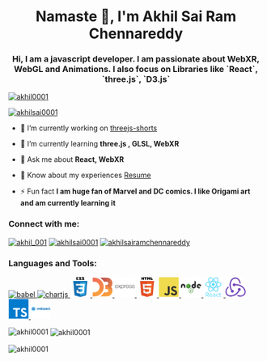 <h1 align="center">Namaste 👋, I'm Akhil Sai Ram Chennareddy</h1>
<h3 align="center">Hi, I am a javascript developer. I am passionate about WebXR, WebGL and Animations. I also focus on Libraries like `React`, `three.js`, `D3.js`</h3>

<p align="left"> <a href="https://github.com/ryo-ma/github-profile-trophy"><img src="https://github-profile-trophy.vercel.app/?username=akhil0001" alt="akhil0001" /></a> </p>

<p align="left"> <a href="https://twitter.com/akhilsai0001" target="blank"><img src="https://img.shields.io/twitter/follow/akhilsai0001?logo=twitter&style=for-the-badge" alt="akhilsai0001" /></a> </p>

- 🔭 I’m currently working on [threejs-shorts](https://github.com/akhil0001/threejs-shorts)

- 🌱 I’m currently learning **three.js , GLSL, WebXR**

- 💬 Ask me about **React, WebXR**

- 📄 Know about my experiences [Resume](https://docs.google.com/document/d/1-zK56ryc_BXbnO1i181FsphUfNRHyAMCLm9CtMA1YeA/edit?usp=sharing)

- ⚡ Fun fact **I am huge fan of Marvel and DC comics. I like Origami art and am currently learning it**

<h3 align="left">Connect with me:</h3>
<p align="left">
<a href="https://codepen.io/akhil_001" target="_blank"><img align="center" src="https://cdn.jsdelivr.net/npm/simple-icons@3.0.1/icons/codepen.svg" alt="akhil_001" height="30" width="40" /></a>
<a href="https://twitter.com/Akhilsai0001" target="_blank"><img align="center" src="https://cdn.jsdelivr.net/npm/simple-icons@3.0.1/icons/twitter.svg" alt="akhilsai0001" height="30" width="40" /></a>
<a href="https://www.linkedin.com/in/akhil-sai-ram-chennareddy" target="_blank"><img align="center" src="https://cdn.jsdelivr.net/npm/simple-icons@3.0.1/icons/linkedin.svg" alt="akhilsairamchennareddy" height="30" width="40" /></a>
</p>

<h3 align="left">Languages and Tools:</h3>
<p align="left"> <a href="https://babeljs.io/" target="_blank"> <img src="https://www.vectorlogo.zone/logos/babeljs/babeljs-icon.svg" alt="babel" width="40" height="40"/> </a> <a href="https://www.chartjs.org" target="_blank"> <img src="https://www.chartjs.org/media/logo-title.svg" alt="chartjs" width="40" height="40"/> </a> <a href="https://www.w3schools.com/css/" target="_blank"> <img src="https://raw.githubusercontent.com/devicons/devicon/master/icons/css3/css3-original-wordmark.svg" alt="css3" width="40" height="40"/> </a> <a href="https://d3js.org/" target="_blank"> <img src="https://raw.githubusercontent.com/devicons/devicon/master/icons/d3js/d3js-original.svg" alt="d3js" width="40" height="40"/> </a> <a href="https://expressjs.com" target="_blank"> <img src="https://raw.githubusercontent.com/devicons/devicon/master/icons/express/express-original-wordmark.svg" alt="express" width="40" height="40"/> </a> <a href="https://www.w3.org/html/" target="_blank"> <img src="https://raw.githubusercontent.com/devicons/devicon/master/icons/html5/html5-original-wordmark.svg" alt="html5" width="40" height="40"/> </a> <a href="https://developer.mozilla.org/en-US/docs/Web/JavaScript" target="_blank"> <img src="https://raw.githubusercontent.com/devicons/devicon/master/icons/javascript/javascript-original.svg" alt="javascript" width="40" height="40"/> </a> <a href="https://nodejs.org" target="_blank"> <img src="https://raw.githubusercontent.com/devicons/devicon/master/icons/nodejs/nodejs-original-wordmark.svg" alt="nodejs" width="40" height="40"/> </a> <a href="https://reactjs.org/" target="_blank"> <img src="https://raw.githubusercontent.com/devicons/devicon/master/icons/react/react-original-wordmark.svg" alt="react" width="40" height="40"/> </a> <a href="https://redux.js.org" target="_blank"> <img src="https://raw.githubusercontent.com/devicons/devicon/master/icons/redux/redux-original.svg" alt="redux" width="40" height="40"/> </a> <a href="https://www.typescriptlang.org/" target="_blank"> <img src="https://raw.githubusercontent.com/devicons/devicon/master/icons/typescript/typescript-original.svg" alt="typescript" width="40" height="40"/> </a> <a href="https://webpack.js.org" target="_blank"> <img src="https://raw.githubusercontent.com/devicons/devicon/d00d0969292a6569d45b06d3f350f463a0107b0d/icons/webpack/webpack-original-wordmark.svg" alt="webpack" width="40" height="40"/> </a> </p>

<p><img align="left" src="https://github-readme-stats.vercel.app/api/top-langs?username=akhil0001&show_icons=true&locale=en&layout=compact" alt="akhil0001" /></p>

<p>&nbsp;<img align="center" src="https://github-readme-stats.vercel.app/api?username=akhil0001&show_icons=true&locale=en" alt="akhil0001" /></p>

<p><img align="center" src="https://github-readme-streak-stats.herokuapp.com/?user=akhil0001&" alt="akhil0001" /></p>
